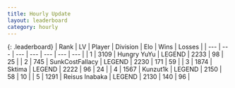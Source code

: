 ```yaml
---
title: Hourly Update
layout: leaderboard
category: hourly
---
```


{: .leaderboard}
| Rank | LV | Player | Division | Elo | Wins | Losses |
| --- | --- | --- | --- | --- | --- | --- |
| <span data-change="0">1</span> | 3109 | <span title="ID: 164871">Hungry YuYu</span> | LEGEND | <span data-change="0">2233</span> | <span data-change="0">98</span> | <span data-change="0">25</span> |
| <span data-change="1">2</span> | 745 | <span title="ID: 402846">SunkCostFallacy</span> | LEGEND | <span data-change="18">2230</span> | <span data-change="4">171</span> | <span data-change="0">59</span> |
| <span data-change="-1">3</span> | 1874 | <span title="ID: 353063">Sktima</span> | LEGEND | <span data-change="0">2222</span> | <span data-change="0">96</span> | <span data-change="0">24</span> |
| <span data-change="0">4</span> | 1567 | <span title="ID: 392407">Kunzut1k</span> | LEGEND | <span data-change="0">2150</span> | <span data-change="0">58</span> | <span data-change="0">10</span> |
| <span data-change="0">5</span> | 1291 | <span title="ID: 451068">Reisus Inabaka</span> | LEGEND | <span data-change="0">2130</span> | <span data-change="0">140</span> | <span data-change="0">96</span> |